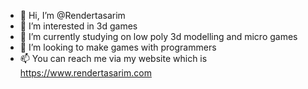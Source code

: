 - 👋 Hi, I’m @Rendertasarim
- 👀 I’m interested in 3d games
- 🌱 I’m currently studying on low poly 3d modelling and micro games
- 💞️ I’m looking to make games with programmers
- 📫 You can reach me via my website which is https://www.rendertasarim.com

<!---
Rendertasarim/Rendertasarim is a ✨ special ✨ repository because its `README.md` (this file) appears on your GitHub profile.
You can click the Preview link to take a look at your changes.
--->
